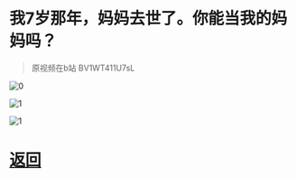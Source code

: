 # 我7岁那年，妈妈去世了。你能当我的妈妈吗？

> 原视频在b站 BV1WT411U7sL

![0](https://pic2.imgdb.cn/item/64469f110d2dde5777e5163c.jpg)

![1](https://pic2.imgdb.cn/item/64469de80d2dde5777e3b570.jpg)

![1](https://pic2.imgdb.cn/item/644706870d2dde577735ada2.jpg)

# [返回](../index.md)
